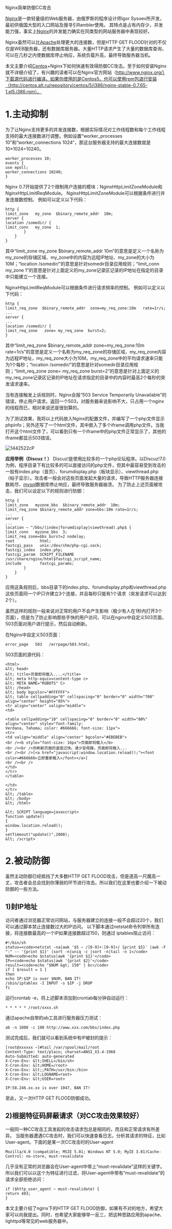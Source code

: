 Nginx简单防御CC攻击

[Nginx](https://www.centos.bz/category/web-server/nginx/)是一款轻量级的Web服务器，由俄罗斯的程序设计师Igor Sysoev所开发，最初供俄国大型的入口网站及搜寻引Rambler使用。 其特点是占有内存少，并发能力强，事实上[Nginx](https://www.centos.bz/tag/nginx-2/)的并发能力确实在同类型的网站服务器中表现较好。

Nginx虽然可以比[Apache](https://www.centos.bz/category/web-server/apache/)处理更大的连接数，但是HTTP GET FLOOD针对的不仅仅是WEB服务器，还有数据库服务器。大量HTTP请求产生了大量的数据库查询，可以在几秒之内使数据库停止响应，系统负载升高，最终导致服务器当机。

本文主要介绍[Centos](https://www.centos.bz/tag/centos/)+Nginx下如何快速有效得防御CC攻击。至于如何安装Nginx就不详细介绍了，有兴趣的读者可以在Nginx官方网站（http://www.nginx.org/）下载源代码进行编译。如果你使用的是Centos5，也可以使用rpm包进行安装（http://centos.alt.ru/repository/centos/5/i386/nginx-stable-0.7.65-1.el5.i386.rpm）。

# 1.主动抑制

为了让Nginx支持更多的并发连接数，根据实际情况对工作线程数和每个工作线程支持的最大连接数进行调整。例如设置“worker_processes 10”和“worker_connections 1024”，那这台服务器支持的最大连接数就是10×1024=10240。

```
worker_processes 10;
events {
use epoll;
worker_connections 10240;
}
```



Nginx 0.7开始提供了2个限制用户连接的模块：NginxHttpLimitZoneModule和NginxHttpLimitReqModule。
NginxHttpLimitZoneModule可以根据条件进行并发连接数控制。
例如可以定义以下代码：



```
http {
limit_zone   my_zone  $binary_remote_addr  10m;
server {
location /somedir/ {
limit_conn   my_zone  1;
		}
	}
}
```

其中“limit_zone my_zone $binary_remote_addr 10m”的意思是定义一个名称为my_zone的存储区域、my_zone中的内容为远程IP地址、my_zone的大小为10M；“location /somedir/”的意思是针对somedir目录应用规则；“limit_conn my_zone 1”的意思是针对上面定义的my_zone记录区记录的IP地址在指定的目录中只能建立一个连接。

NginxHttpLimitReqModule可以根据条件进行请求频率的控制。
例如可以定义以下代码：

```
http {
limit_req_zone  $binary_remote_addr  zone=my_req_zone:10m   rate=1r/s;
...
server {
...
location /somedir/ {
limit_req_zone   zone= my_req_zone  burst=2;
}
```

其中“limit_req_zone $binary_remote_addr zone=my_req_zone:10m rate=1r/s”的意思是定义一个名称为my_req_zone的存储区域，my_req_zone内容为远程IP地址，my_req_zone大小为10M，my_req_zone中的平均请求速率只能为1个每秒；“location /somedir/”的意思是针对somedir目录应用规则；“limit_req_zone zone= my_req_zone burst=2”的意思是针对上面定义的my_req_zone记录区记录的IP地址在请求指定的目录中的内容时最高2个每秒的突发请求速率。

当有连接触发上诉规则时，Nginx会报“503 Service Temporarily Unavailable”的错误，停止用户请求。返回一个503，对服务器来说影响不大，只占用一个nginx的线程而已，相对来说还是很划算的。

为了测试效果，我将以上代码放入Nginx的配置文件，并编写了一个php文件显示phpinfo；另外还写了一个html文件，其中嵌入了多个iframe调用php文件。当我打开这个html文件了，可以看到只有一个iframe中的php文件正常显示了，其他的iframe都显示503错误。

![1442522cP](images/1442522cP.jpg)

**应用举例（Discuz！）**
Discuz!是使用比较多的一个php论坛程序。以Discuz!7.0为例，程序目录下有比较多的可以直接访问的php文件，但其中最容易受到攻击的一般有index.php（首页）、forumdisplay.php（板块显示）、viewthread.php（帖子显示）。攻击者一般会对这些页面发起大量的请求，导致HTTP服务器连接数耗尽、[mysql](https://www.centos.bz/category/mysql/)数据库停止响应，最终导致服务器崩溃。
为了防止上述页面被攻击，我们可以设定以下的规则进行防御：

```
http {
limit_zone   myzone_bbs  $binary_remote_addr  10m;
limit_req_zone $binary_remote_addr zone=bbs:10m rate=1r/s;
...
server {
...
location ~ ^/bbs/(index|forumdisplay|viewthread).php$ {
limit_conn   myzone_bbs  3;
limit_req zone=bbs burst=2 nodelay;
root           html;
fastcgi_pass   unix:/dev/shm/php-cgi.sock;
fastcgi_index  index.php;
fastcgi_param  SCRIPT_FILENAME  /usr/share/nginx/html$fastcgi_script_name;
include        fastcgi_params;
		}
	}
}
```

应用这条规则后，bbs目录下的index.php、forumdisplay.php和viewthread.php这些页面同一个IP只许建立3个连接，并且每秒只能有1个请求（突发请求可以达到2个）。

虽然这样的规则一般来说对正常的用户不会产生影响（极少有人在1秒内打开3个页面），但是为了防止影响那些手快的用户访问，可以在nginx中自定义503页面，503页面对用户进行提示，然后自动刷新。

在Nginx中自定义503页面：

```
error_page   503   /errpage/503.html;
```

503页面的源代码：

```
<html>
&lt; head>
&lt; title>页面即将载入....</title>
&lt; meta http-equiv=content-type c>
&lt; META NAME="ROBOTS" C>
&lt; /head>
&lt; body bgcolor="#FFFFFF">
&lt; table cellpadding="0" cellspacing="0" border="0" width="700" align="center" height="85%">
<tr align="center" valign="middle">
<td>
 
<table cellpadding="10" cellspacing="0" border="0" width="80%" align="center" style="font-family:
Verdana, Tahoma; color: #666666; font-size: 11px">
<tr>
<td valign="middle" align="center" bgcolor="#EBEBEB">
<br /><b style="font-size: 16px">页面即将载入</b>
<br /><br />你刷新页面的速度过快。请少安毋躁，页面即将载入...
<br /><br />[<a href="javascript:window.location.reload();"><font color=#666666>立即重新载入</font></a>]
<br /><br />
</td>
</tr>
</table>
 
</td>
</tr>
&lt; /table>
&lt; /body>
&lt; /html>
 
&lt; SCRIPT language=javascript>
function update()
{
window.location.reload();
}
setTimeout("update()",2000);
&lt; /script>
```

# 2.被动防御

虽然主动防御已经抵挡了大多数HTTP GET FLOOD攻击，但是道高一尺魔高一丈，攻击者会总会找到你薄弱的环节进行攻击。所以我们在这里也要介绍一下被动防御的一些方法。
## 1)封IP地址
访问者通过浏览器正常访问网站，与服务器建立的连接一般不会超过20个，我们可以通过脚本禁止连接数过大的IP访问。
以下脚本通过netstat命令列举所有连接，将连接数最高的一个IP如果连接数超过150，则通过 iptables阻止访问：

```
#!/bin/sh
status=<code>netstat -na|awk '$5 ~ /[0-9]+:[0-9]+/ {print $5}' |awk -F ":" -- '{print $1}' |sort -n|uniq -c |sort -n|tail -n 1</code>
NUM=<code>echo $status|awk '{print $1}'</code>
IP=<code>echo $status|awk '{print $2}'</code>
result=<code>echo "$NUM &gt; 150" | bc</code>
if [ $result = 1 ]
then
echo IP:$IP is over $NUM, BAN IT!
/sbin/iptables -I INPUT -s $IP -j DROP
fi
```

运行crontab -e，将上述脚本添加到crontab每分钟自动运行：

```
* * * * * /root/xxxx.sh
```

通过apache自带的ab工具进行服务器压力测试：
```
ab -n 1000 -c 100 http://www.xxx.com/bbs/index.php
```
测试完成后，我们就可以看到系统中有IP被封的提示：
```
[root@xxxxxx ~]#tail /var/spool/mail/root
Content-Type: text/plain; charset=ANSI_X3.4-1968
Auto-Submitted: auto-generated
X-Cron-Env: &lt;SHELL=/bin/sh>
X-Cron-Env: &lt;HOME=/root>
X-Cron-Env: &lt;;PATH=/usr/bin:/bin>
X-Cron-Env: &lt;LOGNAME=root>
X-Cron-Env: &lt;USER=root>
 
IP:58.246.xx.xx is over 1047, BAN IT!
```
至此，又一次HTTP GET FLOOD防御成功。

## 2)根据特征码屏蔽请求（对CC攻击效果较好）
一般同一种CC攻击工具发起的攻击请求包总是相同的，而且和正常请求有所差异。
当服务器遭遇CC攻击时，我们可以快速查看日志，分析其请求的特征，比如User-agent。下面的是某一次CC攻击时的User-agent
```
Mozilla/4.0 (compatible; MSIE 5.01; Windows NT 5.0; MyIE 3.01)Cache-Control: no-store, must-revalidate
```
几乎没有正常的浏览器会在User-agent中带上“must-revalidate”这样的关键字。所以我们可以以这个为特征进行过滤，将User-agent中带有“must-revalidate”的请求全部拒绝访问：
```
if ($http_user_agent ~ must-revalidate) {
return 403;
}
```
本文主要介绍了nginx下的HTTP GET FLOOD防御，如果有不对的地方，希望大家可以向我提出。同时，也希望大家能够举一反三，把这种思路应用到apache、lighttpd等常见的web服务器中。